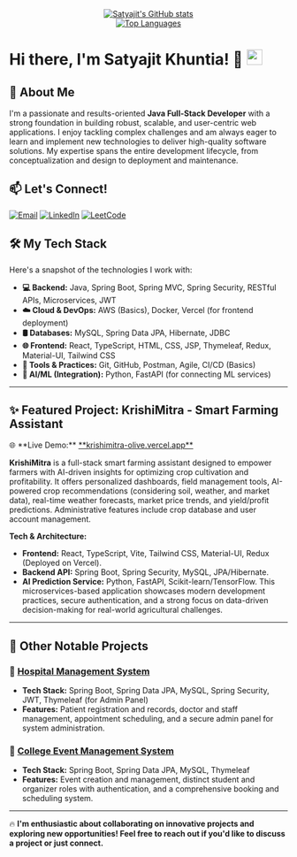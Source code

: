 <div align="center">
  <a href="https://github.com/satyajitkhuntia">
    <img src="https://github-readme-stats.vercel.app/api?username=satyajitkhuntia&show_icons=true&theme=radical&rank_icon=github" alt="Satyajit's GitHub stats" />
  </a>
  <br/>
  <a href="https://github.com/satyajitkhuntia">
    <img src="https://github-readme-stats.vercel.app/api/top-langs/?username=satyajitkhuntia&layout=compact&theme=radical&langs_count=8" alt="Top Languages" />
  </a>
</div>

# Hi there, I'm Satyajit Khuntia! 👋 <img src="https://media.giphy.com/media/hvRJCLFzcasrR4ia7z/giphy.gif" width="28">

## 🚀 About Me
I'm a passionate and results-oriented **Java Full-Stack Developer** with a strong foundation in building robust, scalable, and user-centric web applications. I enjoy tackling complex challenges and am always eager to learn and implement new technologies to deliver high-quality software solutions. My expertise spans the entire development lifecycle, from conceptualization and design to deployment and maintenance.

## 📫 Let's Connect!
<p align="left">
  <a href="mailto:satyajitkhuntia122333@gmail.com" target="_blank"><img alt="Email" src="https://img.shields.io/badge/Email-satyajitkhuntia122333@gmail.com-blue?style=flat-square&logo=gmail"></a>
  <a href="https://www.linkedin.com/in/khuntiasatyajit/" target="_blank"><img alt="LinkedIn" src="https://img.shields.io/badge/LinkedIn-khuntiasatyajit-blue?style=flat-square&logo=linkedin"></a>
  <a href="https://leetcode.com/u/satyajitKhuntia/" target="_blank"><img alt="LeetCode" src="https://img.shields.io/badge/LeetCode-satyajitKhuntia-orange?style=flat-square&logo=leetcode"></a>
  <!-- Add other social links here -->
</p>

## 🛠️ My Tech Stack
Here's a snapshot of the technologies I work with:

- **💻 Backend:** Java, Spring Boot, Spring MVC, Spring Security, RESTful APIs, Microservices, JWT
- **☁️ Cloud & DevOps:** AWS (Basics), Docker, Vercel (for frontend deployment)
- **🛢️ Databases:** MySQL, Spring Data JPA, Hibernate, JDBC
- **🌐 Frontend:** React, TypeScript, HTML, CSS, JSP, Thymeleaf, Redux, Material-UI, Tailwind CSS
- **🔧 Tools & Practices:** Git, GitHub, Postman, Agile, CI/CD (Basics)
- **🤖 AI/ML (Integration):** Python, FastAPI (for connecting ML services)

---

## ✨ Featured Project: KrishiMitra - Smart Farming Assistant
<p align="left">
  🌐 **Live Demo:** <a href="https://krishimitra-olive.vercel.app/" target="_blank">**krishimitra-olive.vercel.app**</a>
  <!-- <br>🔗 **Repository:** [Link to KrishiMitra Repository (Add Link Here if public)] -->
</p>

**KrishiMitra** is a full-stack smart farming assistant designed to empower farmers with AI-driven insights for optimizing crop cultivation and profitability. It offers personalized dashboards, field management tools, AI-powered crop recommendations (considering soil, weather, and market data), real-time weather forecasts, market price trends, and yield/profit predictions. Administrative features include crop database and user account management.

**Tech & Architecture:**
-   **Frontend:** React, TypeScript, Vite, Tailwind CSS, Material-UI, Redux (Deployed on Vercel).
-   **Backend API:** Spring Boot, Spring Security, MySQL, JPA/Hibernate.
-   **AI Prediction Service:** Python, FastAPI, Scikit-learn/TensorFlow.
This microservices-based application showcases modern development practices, secure authentication, and a strong focus on data-driven decision-making for real-world agricultural challenges.

---

## 📂 Other Notable Projects

### 📌 [Hospital Management System](https://github.com/satyajitkhuntia/hospital-management-system)
- **Tech Stack:** Spring Boot, Spring Data JPA, MySQL, Spring Security, JWT, Thymeleaf (for Admin Panel)
- **Features:** Patient registration and records, doctor and staff management, appointment scheduling, and a secure admin panel for system administration.

### 📌 [College Event Management System](https://github.com/satyajitkhuntia/College_Event_Management_System)
- **Tech Stack:** Spring Boot, Spring Data JPA, MySQL, Thymeleaf
- **Features:** Event creation and management, distinct student and organizer roles with authentication, and a comprehensive booking and scheduling system.

<!-- Removed Movie Ticket Booking Portal to make space, can be added back if desired -->
<!-- 
### 📌 Movie Ticket Booking Portal
- **Tech Stack:** Java, JDBC, Servlet, JSP, MySQL
- **Features:** User authentication and booking system, real-time seat selection and availability check, payment processing, and booking confirmation.
-->
---

🔥 **I'm enthusiastic about collaborating on innovative projects and exploring new opportunities! Feel free to reach out if you'd like to discuss a project or just connect.**
